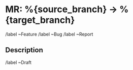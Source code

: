 # MR: %{source_branch} -> %{target_branch}
<!-- Kind: select one bellow -->
/label ~Feature
/label ~Bug
/label ~Report

## Description

<!-- Update to TODO only if the task is described enough -->
/label ~Draft
